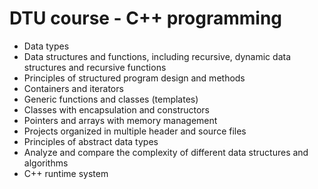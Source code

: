 # DTU course - C++ programming

  - Data types
  - Data structures and functions, including recursive, dynamic data structures and recursive functions
  - Principles of structured program design and methods
  - Containers and iterators
  - Generic functions and classes (templates)
  - Classes with encapsulation and constructors
  - Pointers and arrays with memory management
  - Projects organized in multiple header and source files
  - Principles of abstract data types
  - Analyze and compare the complexity of different data structures and algorithms
  - C++ runtime system
